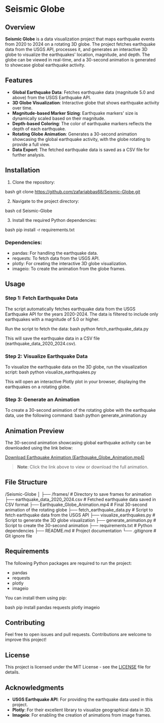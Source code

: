 # Seismic Globe

## Overview

**Seismic Globe** is a data visualization project that maps earthquake events from 2020 to 2024 on a rotating 3D globe. The project fetches earthquake data from the USGS API, processes it, and generates an interactive 3D globe to visualize the earthquakes' location, magnitude, and depth. The globe can be viewed in real-time, and a 30-second animation is generated to showcase global earthquake activity.

## Features

- **Global Earthquake Data**: Fetches earthquake data (magnitude 5.0 and above) from the USGS Earthquake API.
- **3D Globe Visualization**: Interactive globe that shows earthquake activity over time.
- **Magnitude-based Marker Sizing**: Earthquake markers' size is dynamically scaled based on their magnitude.
- **Depth-based Coloring**: The color of earthquake markers reflects the depth of each earthquake.
- **Rotating Globe Animation**: Generates a 30-second animation showcasing the global earthquake activity, with the globe rotating to provide a full view.
- **Data Export**: The fetched earthquake data is saved as a CSV file for further analysis.

## Installation

1. Clone the repository:
   
bash
   git clone https://github.com/zafariabbas68/Seismic-Globe.git


2. Navigate to the project directory:
   
bash
   cd Seismic-Globe


3. Install the required Python dependencies:
   
bash
   pip install -r requirements.txt


### Dependencies:
- pandas: For handling the earthquake data.
- requests: To fetch data from the USGS API.
- plotly: For creating the interactive 3D globe visualization.
- imageio: To create the animation from the globe frames.

## Usage

### Step 1: Fetch Earthquake Data

The script automatically fetches earthquake data from the USGS Earthquake API for the years 2020-2024. The data is filtered to include only earthquakes with a magnitude of 5.0 or higher.

Run the script to fetch the data:
bash
python fetch_earthquake_data.py


This will save the earthquake data in a CSV file (earthquake_data_2020_2024.csv).

### Step 2: Visualize Earthquake Data

To visualize the earthquake data on the 3D globe, run the visualization script:
bash
python visualize_earthquakes.py


This will open an interactive Plotly plot in your browser, displaying the earthquakes on a rotating globe.

### Step 3: Generate an Animation

To create a 30-second animation of the rotating globe with the earthquake data, use the following command:
bash
python generate_animation.py





## Animation Preview

The 30-second animation showcasing global earthquake activity can be downloaded using the link below:

[Download Earthquake Animation (Earthquake_Globe_Animation.mp4)](https://github.com/zafariabbas68/Seismic-Globe/raw/main/Earthquake_Globe_Animation.mp4)

> **Note**: Click the link above to view or download the full animation.

## File Structure

/Seismic-Globe
│
├── /frames/              # Directory to save frames for animation
├── earthquake_data_2020_2024.csv # Fetched earthquake data saved in CSV format
├── Earthquake_Globe_Animation.mp4 # Final 30-second animation of the rotating globe
├── fetch_earthquake_data.py  # Script to fetch earthquake data from the USGS API
├── visualize_earthquakes.py  # Script to generate the 3D globe visualization
├── generate_animation.py     # Script to create the 30-second animation
├── requirements.txt         # Python dependencies
├── README.md                # Project documentation
└── .gitignore               # Git ignore file


## Requirements

The following Python packages are required to run the project:

- pandas
- requests
- plotly
- imageio

You can install them using pip:

bash
pip install pandas requests plotly imageio


## Contributing

Feel free to open issues and pull requests. Contributions are welcome to improve this project!

## License

This project is licensed under the MIT License - see the [LICENSE](LICENSE) file for details.

## Acknowledgments

- **USGS Earthquake API**: For providing the earthquake data used in this project.
- **Plotly**: For their excellent library to visualize geographical data in 3D.
- **Imageio**: For enabling the creation of animations from image frames.
